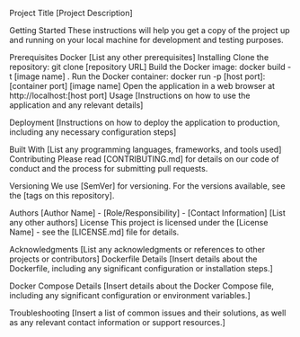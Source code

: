 Project Title
[Project Description]

Getting Started
These instructions will help you get a copy of the project up and running on your local machine for development and testing purposes.

Prerequisites
Docker
[List any other prerequisites]
Installing
Clone the repository: git clone [repository URL]
Build the Docker image: docker build -t [image name] .
Run the Docker container: docker run -p [host port]:[container port] [image name]
Open the application in a web browser at http://localhost:[host port]
Usage
[Instructions on how to use the application and any relevant details]

Deployment
[Instructions on how to deploy the application to production, including any necessary configuration steps]

Built With
[List any programming languages, frameworks, and tools used]
Contributing
Please read [CONTRIBUTING.md] for details on our code of conduct and the process for submitting pull requests.

Versioning
We use [SemVer] for versioning. For the versions available, see the [tags on this repository].

Authors
[Author Name] - [Role/Responsibility] - [Contact Information]
[List any other authors]
License
This project is licensed under the [License Name] - see the [LICENSE.md] file for details.

Acknowledgments
[List any acknowledgments or references to other projects or contributors]
Dockerfile Details
[Insert details about the Dockerfile, including any significant configuration or installation steps.]

Docker Compose Details
[Insert details about the Docker Compose file, including any significant configuration or environment variables.]

Troubleshooting
[Insert a list of common issues and their solutions, as well as any relevant contact information or support resources.]
